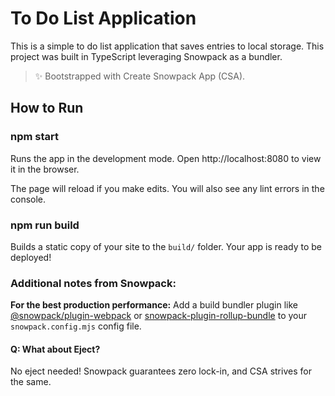 # To Do List Application

This is a simple to do list application that saves entries to local storage. This project was built in TypeScript leveraging Snowpack as a bundler.

> ✨ Bootstrapped with Create Snowpack App (CSA).

## How to Run

### npm start

Runs the app in the development mode.
Open http://localhost:8080 to view it in the browser.

The page will reload if you make edits.
You will also see any lint errors in the console.

### npm run build

Builds a static copy of your site to the `build/` folder.
Your app is ready to be deployed!

### Additional notes from Snowpack:

**For the best production performance:** Add a build bundler plugin like [@snowpack/plugin-webpack](https://github.com/snowpackjs/snowpack/tree/main/plugins/plugin-webpack) or [snowpack-plugin-rollup-bundle](https://github.com/ParamagicDev/snowpack-plugin-rollup-bundle) to your `snowpack.config.mjs` config file.

#### Q: What about Eject?

No eject needed! Snowpack guarantees zero lock-in, and CSA strives for the same.
